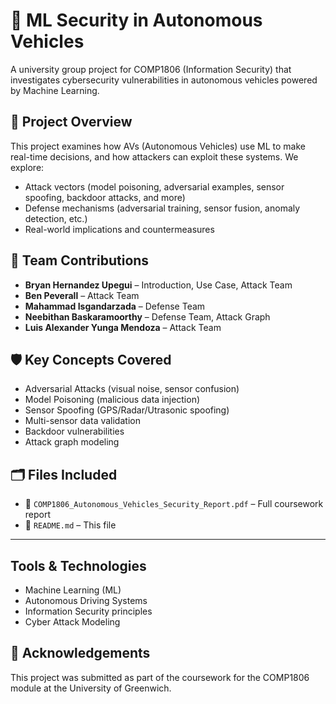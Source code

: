 # 🚗 ML Security in Autonomous Vehicles

A university group project for COMP1806 (Information Security) that investigates cybersecurity vulnerabilities in autonomous vehicles powered by Machine Learning.

## 📘 Project Overview

This project examines how AVs (Autonomous Vehicles) use ML to make real-time decisions, and how attackers can exploit these systems. We explore:
- Attack vectors (model poisoning, adversarial examples, sensor spoofing, backdoor attacks, and more)
- Defense mechanisms (adversarial training, sensor fusion, anomaly detection, etc.)
- Real-world implications and countermeasures

## 🧠 Team Contributions

- **Bryan Hernandez Upegui** – Introduction, Use Case, Attack Team  
- **Ben Peverall** – Attack Team  
- **Mahammad Isgandarzada** – Defense Team  
- **Neebithan Baskaramoorthy** – Defense Team, Attack Graph  
- **Luis Alexander Yunga Mendoza** – Attack Team  

## 🛡️ Key Concepts Covered

- Adversarial Attacks (visual noise, sensor confusion)
- Model Poisoning (malicious data injection)
- Sensor Spoofing (GPS/Radar/Utrasonic spoofing)
- Multi-sensor data validation
- Backdoor vulnerabilities
- Attack graph modeling

## 🗂️ Files Included

- 📄 `COMP1806_Autonomous_Vehicles_Security_Report.pdf` – Full coursework report  
- 🧾 `README.md` – This file  

---

## Tools & Technologies

- Machine Learning (ML)
- Autonomous Driving Systems
- Information Security principles
- Cyber Attack Modeling

## 💬 Acknowledgements

This project was submitted as part of the coursework for the COMP1806 module at the University of Greenwich.

